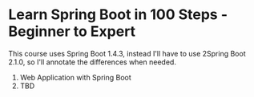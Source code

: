 # Learn Spring Boot in 100 Steps - Beginner to Expert

This course uses Spring Boot 1.4.3, instead I'll have to use 2Spring Boot 2.1.0, so I'll annotate the differences when needed.

1. Web Application with Spring Boot
2. TBD
